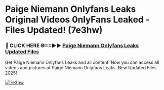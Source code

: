 # Paige Niemann Onlyfans Leaks Original Videos 0nlyFans Leaked - Files Updated! (7e3hw)

<h3>🔴 CLICK HERE 🌐==►► <a href="https://tinyurl.com/4seja8ks" rel="nofollow">Paige Niemann Onlyfans Leaks Updated Files</a></h3>

Get Paige Niemann Onlyfans Leaks and all content. Now you can access all videos and pictures of Paige Niemann Onlyfans Leaks. New Updated Files 2025!

[![7e3hw](https://i.imgur.com/EWjZXRe.gif)](https://tinyurl.com/4seja8ks)
